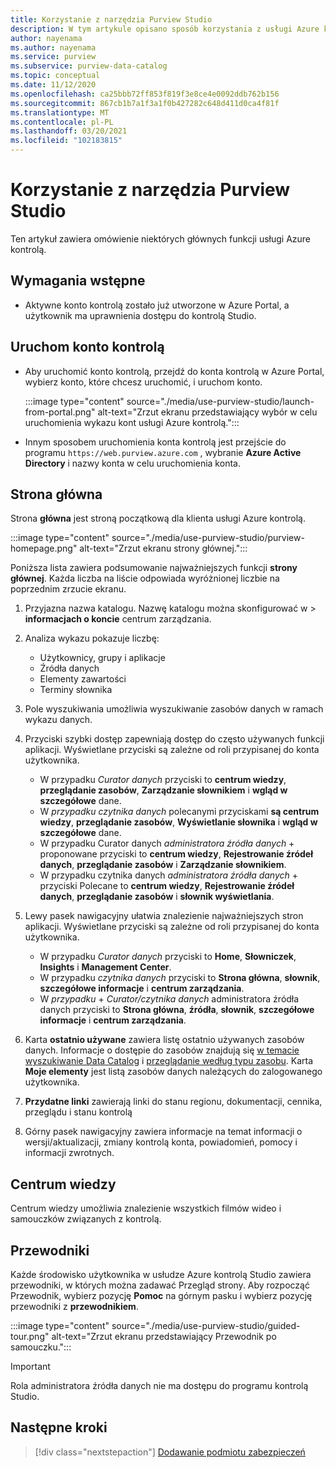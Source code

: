 ```yaml
---
title: Korzystanie z narzędzia Purview Studio
description: W tym artykule opisano sposób korzystania z usługi Azure kontrolą Studio.
author: nayenama
ms.author: nayenama
ms.service: purview
ms.subservice: purview-data-catalog
ms.topic: conceptual
ms.date: 11/12/2020
ms.openlocfilehash: ca25bbb72ff853f819f3e8ce4e0092ddb762b156
ms.sourcegitcommit: 867cb1b7a1f3a1f0b427282c648d411d0ca4f81f
ms.translationtype: MT
ms.contentlocale: pl-PL
ms.lasthandoff: 03/20/2021
ms.locfileid: "102183815"
---
```

# <a name="use-purview-studio"></a>Korzystanie z narzędzia Purview Studio

Ten artykuł zawiera omówienie niektórych głównych funkcji usługi Azure kontrolą.

## <a name="prerequisites"></a>Wymagania wstępne

* Aktywne konto kontrolą zostało już utworzone w Azure Portal, a użytkownik ma uprawnienia dostępu do kontrolą Studio.

## <a name="launch-purview-account"></a>Uruchom konto kontrolą

* Aby uruchomić konto kontrolą, przejdź do konta kontrolą w Azure Portal, wybierz konto, które chcesz uruchomić, i uruchom konto.

   :::image type="content" source="./media/use-purview-studio/launch-from-portal.png" alt-text="Zrzut ekranu przedstawiający wybór w celu uruchomienia wykazu kont usługi Azure kontrolą.":::

* Innym sposobem uruchomienia konta kontrolą jest przejście do programu `https://web.purview.azure.com` , wybranie **Azure Active Directory** i nazwy konta w celu uruchomienia konta.

## <a name="home-page"></a>Strona główna

Strona **główna** jest stroną początkową dla klienta usługi Azure kontrolą.

 :::image type="content" source="./media/use-purview-studio/purview-homepage.png" alt-text="Zrzut ekranu strony głównej.":::

Poniższa lista zawiera podsumowanie najważniejszych funkcji **strony głównej**. Każda liczba na liście odpowiada wyróżnionej liczbie na poprzednim zrzucie ekranu.

1. Przyjazna nazwa katalogu. Nazwę katalogu można skonfigurować w   >  **informacjach o koncie** centrum zarządzania.

2. Analiza wykazu pokazuje liczbę:
    - Użytkownicy, grupy i aplikacje
    - Źródła danych
    - Elementy zawartości
    - Terminy słownika

3. Pole wyszukiwania umożliwia wyszukiwanie zasobów danych w ramach wykazu danych.

4. Przyciski szybki dostęp zapewniają dostęp do często używanych funkcji aplikacji. Wyświetlane przyciski są zależne od roli przypisanej do konta użytkownika.

    - W przypadku *Curator danych* przyciski to **centrum wiedzy**, **przeglądanie zasobów**, **Zarządzanie słownikiem** i **wgląd w szczegółowe** dane.
    - W *przypadku czytnika danych* polecanymi przyciskami **są centrum wiedzy**, **przeglądanie zasobów**, **Wyświetlanie słownika** i **wgląd w szczegółowe** dane.
    - W przypadku Curator danych *administratora źródła danych*  +  proponowane przyciski to **centrum wiedzy**, **Rejestrowanie źródeł danych**, **przeglądanie zasobów** i **Zarządzanie słownikiem**.
    - W przypadku czytnika danych *administratora źródła danych*  +  przyciski Polecane to **centrum wiedzy**, **Rejestrowanie źródeł danych**, **przeglądanie zasobów** i **słownik wyświetlania**.

5. Lewy pasek nawigacyjny ułatwia znalezienie najważniejszych stron aplikacji. Wyświetlane przyciski są zależne od roli przypisanej do konta użytkownika.

    - W przypadku *Curator danych* przyciski to **Home**, **Słowniczek**, **Insights** i **Management Center**.
    - W przypadku *czytnika danych* przyciski to **Strona główna**, **słownik**, **szczegółowe informacje** i **centrum zarządzania**.
    - W *przypadku*  +  *Curator/czytnika danych* administratora źródła danych przyciski to **Strona główna**, **źródła**, **słownik**, **szczegółowe informacje** i **centrum zarządzania**.
  
6. Karta **ostatnio używane** zawiera listę ostatnio używanych zasobów danych. Informacje o dostępie do zasobów znajdują się [w temacie wyszukiwanie Data Catalog](how-to-search-catalog.md) i [przeglądanie według typu zasobu](how-to-browse-catalog.md#browse-experience).  Karta **Moje elementy** jest listą zasobów danych należących do zalogowanego użytkownika.
7. **Przydatne linki** zawierają linki do stanu regionu, dokumentacji, cennika, przeglądu i stanu kontrolą
8. Górny pasek nawigacyjny zawiera informacje na temat informacji o wersji/aktualizacji, zmiany kontrolą konta, powiadomień, pomocy i informacji zwrotnych.

## <a name="knowledge-center"></a>Centrum wiedzy

Centrum wiedzy umożliwia znalezienie wszystkich filmów wideo i samouczków związanych z kontrolą.

## <a name="guided-tours"></a>Przewodniki

Każde środowisko użytkownika w usłudze Azure kontrolą Studio zawiera przewodniki, w których można zadawać Przegląd strony. Aby rozpocząć Przewodnik, wybierz pozycję **Pomoc** na górnym pasku i wybierz pozycję przewodniki z **przewodnikiem**.

:::image type="content" source="./media/use-purview-studio/guided-tour.png" alt-text="Zrzut ekranu przedstawiający Przewodnik po samouczku.":::

> [!Important]
   > Rola administratora źródła danych nie ma dostępu do programu kontrolą Studio.

## <a name="next-steps"></a>Następne kroki

> [!div class="nextstepaction"]
> [Dodawanie podmiotu zabezpieczeń](tutorial-scan-data.md)
